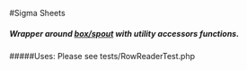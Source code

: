 #Sigma Sheets 
##### Wrapper around [box/spout](https://github.com/box/spout) with utility accessors functions.




#####Uses: Please see 
    tests/RowReaderTest.php